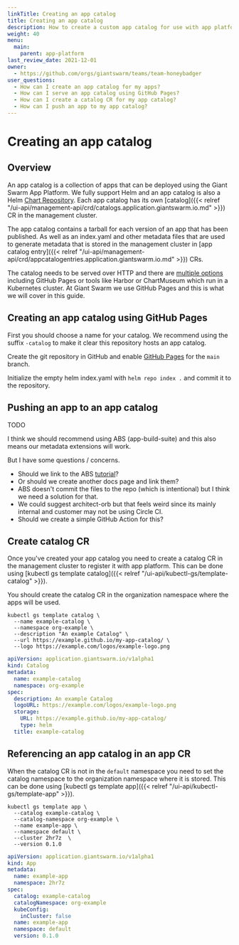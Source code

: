 ```yaml
---
linkTitle: Creating an app catalog
title: Creating an app catalog
description: How to create a custom app catalog for use with app platform and push helm charts to it.
weight: 40
menu:
  main:
    parent: app-platform
last_review_date: 2021-12-01
owner:
  - https://github.com/orgs/giantswarm/teams/team-honeybadger
user_questions:
  - How can I create an app catalog for my apps?
  - How can I serve an app catalog using GitHub Pages?
  - How can I create a catalog CR for my app catalog?
  - How can I push an app to my app catalog?
---
```


# Creating an app catalog

## Overview

An app catalog is a collection of apps that can be deployed using the Giant Swarm App Platform.
We fully support Helm and an app catalog is also a Helm [Chart Repository](https://helm.sh/docs/topics/chart_repository/).
Each app catalog has its own [catalog]({{< relref "/ui-api/management-api/crd/catalogs.application.giantswarm.io.md" >}})
CR in the management cluster.

The app catalog contains a tarball for each version of an app that has been published.
As well as an index.yaml and other metadata files that are used to generate
metadata that is stored in the management cluster in [app catalog entry]({{< relref "/ui-api/management-api/crd/appcatalogentries.application.giantswarm.io.md" >}})
CRs.

The catalog needs to be served over HTTP and there are [multiple options](https://helm.sh/docs/topics/chart_repository/#hosting-chart-repositories)
including GitHub Pages or tools like Harbor or ChartMuseum which run in a
Kubernetes cluster. At Giant Swarm we use GitHub Pages and this is what we will
cover in this guide.

## Creating an app catalog using GitHub Pages

First you should choose a name for your catalog. We recommend using the suffix
`-catalog` to make it clear this repository hosts an app catalog.

Create the git repository in GitHub and enable [GitHub Pages](https://docs.github.com/en/pages/quickstart)
for the `main` branch.

Initialize the empty helm index.yaml with `helm repo index .` and commit it to
the repository.

## Pushing an app to an app catalog

TODO

I think we should recommend using ABS (app-build-suite) and this also means our
metadata extensions will work.

But I have some questions / concerns.

- Should we link to the ABS [tutorial](https://github.com/giantswarm/app-build-suite/blob/master/docs/tutorial.md)?
- Or should we create another docs page and link them?
- ABS doesn't commit the files to the repo (which is intentional) but I think we need a solution for that.
- We could suggest architect-orb but that feels weird since its mainly internal and customer may not be using
Circle CI.
- Should we create a simple GitHub Action for this?

## Create catalog CR

Once you've created your app catalog you need to create a catalog CR in the
management cluster to register it with app platform. This can be done using
[kubectl gs template catalog]({{< relref "/ui-api/kubectl-gs/template-catalog" >}}).

You should create the catalog CR in the organization namespace where the apps
will be used.

```nohighlight
kubectl gs template catalog \
  --name example-catalog \
  --namespace org-example \
  --description "An example Catalog" \
  --url https://example.github.io/my-app-catalog/ \
  --logo https://example.com/logos/example-logo.png
```

```yaml
apiVersion: application.giantswarm.io/v1alpha1
kind: Catalog
metadata:
  name: example-catalog
  namespace: org-example
spec:
  description: An example Catalog
  logoURL: https://example.com/logos/example-logo.png
  storage:
    URL: https://example.github.io/my-app-catalog/
    type: helm
  title: example-catalog
```

## Referencing an app catalog in an app CR

When the catalog CR is not in the `default` namespace you need to set the catalog
namespace to the organization namespace where it is stored. This can be done using
[kubectl gs template app]({{< relref "/ui-api/kubectl-gs/template-app" >}}).

```nohighlight
kubectl gs template app \
  --catalog example-catalog \
  --catalog-namespace org-example \
  --name example-app \
  --namespace default \
  --cluster 2hr7z  \
  --version 0.1.0
```

```yaml
apiVersion: application.giantswarm.io/v1alpha1
kind: App
metadata:
  name: example-app
  namespace: 2hr7z
spec:
  catalog: example-catalog
  catalogNamespace: org-example
  kubeConfig:
    inCluster: false
  name: example-app
  namespace: default
  version: 0.1.0
```
